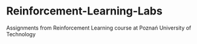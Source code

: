 # Reinforcement-Learning-Labs

Assignments from Reinforcement Learning course at Poznań University of Technology
